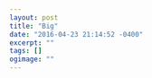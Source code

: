 ```yaml
---
layout: post
title: "Big"
date: "2016-04-23 21:14:52 -0400"
excerpt: ""
tags: []
ogimage: ""
---
```

